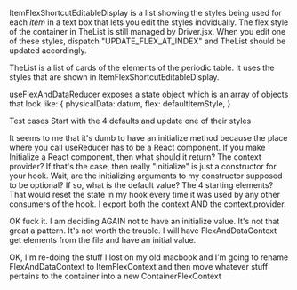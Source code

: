 ItemFlexShortcutEditableDisplay is a list showing the styles being used for each _item_ in a text box that lets you edit the styles indvidually. The flex style of the container in TheList is still managed by Driver.jsx. When you edit one of these styles, dispatch "UPDATE_FLEX_AT_INDEX" and TheList should be updated accordingly.

TheList is a list of cards of the elements of the periodic table. It uses the styles that are shown in ItemFlexShortcutEditableDisplay.

useFlexAndDataReducer exposes a state object which is an array of objects that look like:
{
physicalData: datum,
flex: defaultItemStyle,
}

Test cases
Start with the 4 defaults and update one of their styles

It seems to me that it's dumb to have an initialize method because the place where you call useReducer has to be a React component. If you make Initialize a React component, then what should it return? The context provider? If that's the case, then really "initialize" is just a constructor for your hook.
Wait, are the initializing arguments to my constructor supposed to be optional? If so, what is the default value? The 4 starting elements? That would reset the state in my hook every time it was used by any other consumers of the hook. I export both the context AND the context.provider.

OK fuck it. I am deciding AGAIN not to have an initialize value. It's not that great a pattern. It's not worth the trouble. I will have FlexAndDataContext get elements from the file and have an initial value.

OK, I'm re-doing the stuff I lost on my old macbook and I'm going to rename FlexAndDataContext to ItemFlexContext and then move whatever stuff pertains to the container into a new ContainerFlexContext
